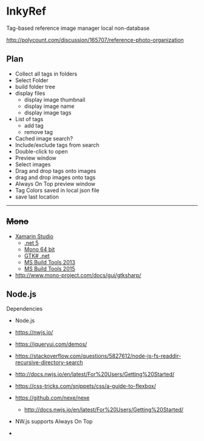 # InkyRef

Tag-based reference image manager local non-database

http://polycount.com/discussion/165707/reference-photo-organization

## Plan

* Collect all tags in folders
* Select Folder
* build folder tree
* display files
  * display image thumbnail
  * display image name
  * display image tags
* List of tags
  * add tag
  * remove tag
* Cached image search?
* Include/exclude tags from search
* Double-click to open
* Preview window
* Select images
* Drag and drop tags onto images
* drag and drop images onto tags
* Always On Top preview window
* Tag Colors saved in local json file
* save last location

---

## ~~Mono~~

* [Xamarin Studio](http://www.monodevelop.com/download/)
  * [.net 5](http://go.microsoft.com/fwlink/p/?LinkId=397703)
  * [Mono 64 bit](http://www.mono-project.com/download/#download-win)
  * [GTK# .net](http://www.mono-project.com/download/#download-win)
  * [MS Build Tools 2013](https://www.microsoft.com/en-us/download/confirmation.aspx?id=40760)
  * [MS Build Tools 2015](https://www.microsoft.com/en-us/download/confirmation.aspx?id=48159)
* http://www.mono-project.com/docs/gui/gtksharp/

## Node.js

Dependencies

* Node.js
* https://nwjs.io/
* https://jqueryui.com/demos/
* https://stackoverflow.com/questions/5827612/node-js-fs-readdir-recursive-directory-search
* http://docs.nwjs.io/en/latest/For%20Users/Getting%20Started/
* https://css-tricks.com/snippets/css/a-guide-to-flexbox/


* https://github.com/nexe/nexe
  * http://docs.nwjs.io/en/latest/For%20Users/Getting%20Started/
* NW.js supports Always On Top
* ​